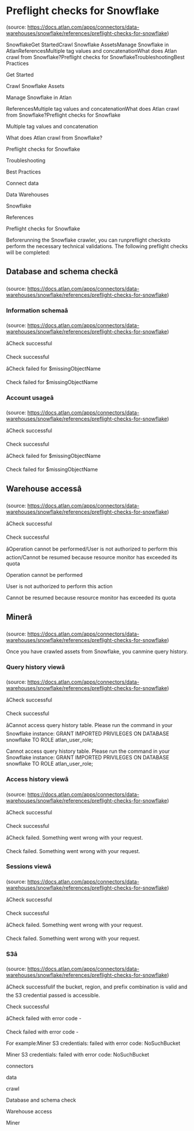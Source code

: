 # Preflight checks for Snowflake
(source: https://docs.atlan.com/apps/connectors/data-warehouses/snowflake/references/preflight-checks-for-snowflake)

SnowflakeGet StartedCrawl Snowflake AssetsManage Snowflake in AtlanReferencesMultiple tag values and concatenationWhat does Atlan crawl from Snowflake?Preflight checks for SnowflakeTroubleshootingBest Practices

Get Started

Crawl Snowflake Assets

Manage Snowflake in Atlan

ReferencesMultiple tag values and concatenationWhat does Atlan crawl from Snowflake?Preflight checks for Snowflake

Multiple tag values and concatenation

What does Atlan crawl from Snowflake?

Preflight checks for Snowflake

Troubleshooting

Best Practices

Connect data

Data Warehouses

Snowflake

References

Preflight checks for Snowflake

Beforerunning the Snowflake crawler, you can runpreflight checksto perform the necessary technical validations. The following preflight checks will be completed:



## Database and schema checkâ
(source: https://docs.atlan.com/apps/connectors/data-warehouses/snowflake/references/preflight-checks-for-snowflake)



### Information schemaâ
(source: https://docs.atlan.com/apps/connectors/data-warehouses/snowflake/references/preflight-checks-for-snowflake)

âCheck successful

Check successful

âCheck failed for $missingObjectName

Check failed for $missingObjectName



### Account usageâ
(source: https://docs.atlan.com/apps/connectors/data-warehouses/snowflake/references/preflight-checks-for-snowflake)

âCheck successful

Check successful

âCheck failed for $missingObjectName

Check failed for $missingObjectName



## Warehouse accessâ
(source: https://docs.atlan.com/apps/connectors/data-warehouses/snowflake/references/preflight-checks-for-snowflake)

âCheck successful

Check successful

âOperation cannot be performed/User is not authorized to perform this action/Cannot be resumed because resource monitor has exceeded its quota

Operation cannot be performed

User is not authorized to perform this action

Cannot be resumed because resource monitor has exceeded its quota



## Minerâ
(source: https://docs.atlan.com/apps/connectors/data-warehouses/snowflake/references/preflight-checks-for-snowflake)

Once you have crawled assets from Snowflake, you canmine query history.



### Query history viewâ
(source: https://docs.atlan.com/apps/connectors/data-warehouses/snowflake/references/preflight-checks-for-snowflake)

âCheck successful

Check successful

âCannot access query history table. Please run the command in your Snowflake instance: GRANT IMPORTED PRIVILEGES ON DATABASE snowflake TO ROLE atlan_user_role;

Cannot access query history table. Please run the command in your Snowflake instance: GRANT IMPORTED PRIVILEGES ON DATABASE snowflake TO ROLE atlan_user_role;



### Access history viewâ
(source: https://docs.atlan.com/apps/connectors/data-warehouses/snowflake/references/preflight-checks-for-snowflake)

âCheck successful

Check successful

âCheck failed. Something went wrong with your request.

Check failed. Something went wrong with your request.



### Sessions viewâ
(source: https://docs.atlan.com/apps/connectors/data-warehouses/snowflake/references/preflight-checks-for-snowflake)

âCheck successful

Check successful

âCheck failed. Something went wrong with your request.

Check failed. Something went wrong with your request.



### S3â
(source: https://docs.atlan.com/apps/connectors/data-warehouses/snowflake/references/preflight-checks-for-snowflake)

âCheck successfulif the bucket, region, and prefix combination is valid and the S3 credential passed is accessible.

Check successful

âCheck failed with error code <AWS error code> - <AWS SDK ERR message>

Check failed with error code <AWS error code> - <AWS SDK ERR message>

For example:Miner S3 credentials: failed with error code: NoSuchBucket

Miner S3 credentials: failed with error code: NoSuchBucket

connectors

data

crawl

Database and schema check

Warehouse access

Miner
